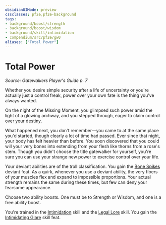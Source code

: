 ```yaml
---
obsidianUIMode: preview
cssclasses: pf2e,pf2e-background
tags:
- background/boost/strength
- background/boost/wisdom
- background/skill/intimidation
- compendium/src/pf2e/gw0
aliases: ["Total Power"]
---
```

# Total Power
*Source: Gatewalkers Player's Guide p. 7*  

Whether you desire simple security after a life of uncertainty or you're actually just a control freak, power over your own fate is the thing you've always wanted.

On the night of the Missing Moment, you glimpsed such power amid the light of a glowing archway, and you stepped through, eager to claim control over your destiny.

What happened next, you don't remember—you came to at the same place you'd started, though clearly a lot of time had passed. Ever since that night, your body has felt heavier than before. You soon discovered that you could will your very bones into extending from your flesh like thorns from a rose's stem. Though you didn't choose the title gatewalker for yourself, you're sure you can use your strange new power to exercise control over your life.

Your deviant abilities are of the troll classification. You gain the [Bone Spikes](compendium/feats/bone-spikes-da.md) deviant feat. As a quirk, whenever you use a deviant ability, the very fibers of your muscles flex and expand to impossible proportions. Your actual strength remains the same during these times, but few can deny your fearsome appearance.

Choose two ability boosts. One must be to Strength or Wisdom, and one is a free ability boost.

You're trained in the [Intimidation](compendium/skills.md#Intimidation) skill and the [Legal Lore](compendium/skills.md#Lore) skill. You gain the [Intimidating Glare](compendium/feats/intimidating-glare.md) skill feat.
